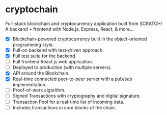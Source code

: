 # cryptochain
Full-stack blockchain and cryptocurrency application built from SCRATCH!  
A backend + frontend with Node.js, Express, React, &amp; more...

- [x] Blockchain-powered cryptocurrency built in the object-oriented programming style.
- [x] Full-on backend with test-driven approach.
- [x] Full test suite for the backend.
- [ ] Full frontend React.js web application.
- [ ] Deployed to production (with multiple servers).
- [x] API around the Blockchain.
- [x] Real-time connected peer-to-peer server with a pub/sub implementation.
- [ ] Proof-of-work algorithm.
- [ ] Signed Transactions with cryptography and digital signature.
- [ ] Transaction Pool for a real-time list of incoming data.
- [ ] Includes transactions in core blocks of the chain.